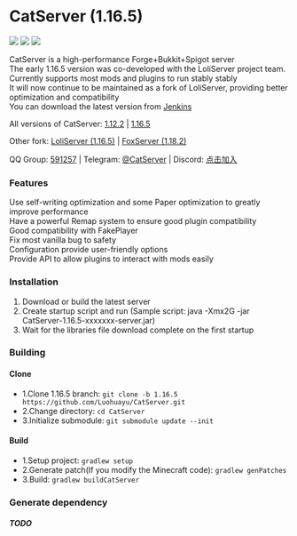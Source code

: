 # CatServer (1.16.5)
![](https://img.shields.io/badge/Minecraft-1.16.5-brightgreen.svg?colorB=469C00)
![](https://img.shields.io/badge/Forge-36.2.33-brightgreen.svg?colorB=469C00)
![](https://img.shields.io/badge/Spigot-1.16.5-brightgreen.svg?colorB=469C00)

CatServer is a high-performance Forge+Bukkit+Spigot server<br>
The early 1.16.5 version was co-developed with the LoliServer project team. Currently supports most mods and plugins to run stably stably<br>
It will now continue to be maintained as a fork of LoliServer, providing better optimization and compatibility<br>
You can download the latest version from [Jenkins](https://cdn.ci.loliidc.cn:30011/job/CatServer-1.16.5/lastSuccessfulBuild/)<br>

All versions of CatServer:
[1.12.2](https://github.com/Luohuayu/CatServer/tree/1.12.2) | [1.16.5](https://github.com/Luohuayu/CatServer/tree/1.16.5)

Other fork:
[LoliServer (1.16.5)](https://github.com/Loli-Server/LoliServer) | [FoxServer (1.18.2)](https://github.com/Luohuayu/FoxServer)

QQ Group: [591257](https://jq.qq.com/?_wv=1027&k=5B5aKkW) | Telegram: [@CatServer](https://t.me/CatServer) | Discord: [点击加入](https://discord.gg/wvBJN4d)

### Features
Use self-writing optimization and some Paper optimization to greatly improve performance<br>
Have a powerful Remap system to ensure good plugin compatibility<br>
Good compatibility with FakePlayer<br>
Fix most vanilla bug to safety<br>
Configuration provide user-friendly options<br>
Provide API to allow plugins to interact with mods easily<br>

### Installation
1. Download or build the latest server
2. Create startup script and run (Sample script: java -Xmx2G -jar CatServer-1.16.5-xxxxxxx-server.jar)
3. Wait for the libraries file download complete on the first startup<br>

### Building
#### Clone
- 1.Clone 1.16.5 branch: `git clone -b 1.16.5 https://github.com/Luohuayu/CatServer.git`
- 2.Change directory: `cd CatServer`
- 3.Initialize submodule: `git submodule update --init`

#### Build
- 1.Setup project: `gradlew setup`
- 2.Generate patch(If you modify the Minecraft code): `gradlew genPatches`
- 3.Build: `gradlew buildCatServer`

### Generate dependency
##### TODO
